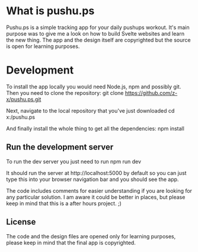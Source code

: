 What is pushu.ps
=======

Pushu.ps is a simple tracking app for your daily pushups workout. It's main purpose was to give me a look on how to build Svelte websites and learn the new thing. The app and the design itself are copyrighted but the source is open for learning purposes.


Development
=======
To install the app locally you would need Node.js, npm  and possibly git. Then you need to clone the repository:
	git clone https://github.com/z-x/pushu.ps.git

Next, navigate to the local repository that you've just downloaded
	cd x:/pushu.ps

And finally install the whole thing to get all the dependencies:
	npm install

Run the development server
-----------
To run the dev server you just need to run
	npm run dev

It should run the server at http://localhost:5000 by default so you can just type this into your browser navigation bar and you should see the app.

The code includes comments for easier understanding if you are looking for any particular solution. I am aware it could be better in places, but please keep in mind that this is a after hours project. ;)

License
----------
The code and the design files are opened only for learning purposes, please keep in mind that the final app is copyrighted.